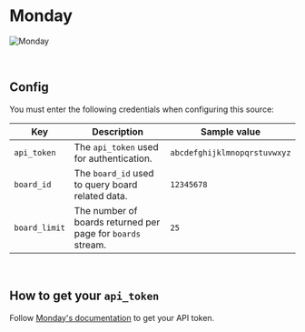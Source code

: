 # Monday

![Monday](https://user-images.githubusercontent.com/80284865/216693464-961b160f-d987-41a6-85e6-a216f040e897.png)

<br />

## Config

You must enter the following credentials when configuring this source:

| Key | Description | Sample value |
| --- | --- | --- |
| `api_token` | The `api_token` used for authentication. | `abcdefghijklmnopqrstuvwxyz` |
| `board_id` | The `board_id` used to query board related data. | `12345678` |
| `board_limit` | The number of boards returned per page for `boards` stream. | `25` |

<br />

## How to get your `api_token`

Follow [Monday's documentation](https://developer.monday.com/api-reference/docs/authentication#accessing-api-tokens) to get your API token.


<br />
